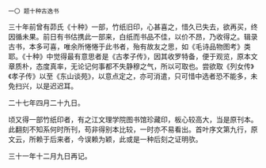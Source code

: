     一〇 题十种古逸书 

   三十年前曾有茆氏《十种》一部，竹纸旧印，心甚喜之，惜久已失去，欲再买，终因循未果。前日有书估携此一部来，白纸而书品不佳，以价不昂，乃收得之。辑录古书，本多可喜，唯余所惓惓于此书者，殆有故友之思，如《毛诗品物图考》类耶。《十种》中觉得最有意思者是《古孝子传》，因其收罗特备，便于观览，原本文章质朴，态度真率，无论记何事都不失静穆之气，所以可取也。尝欲取《列女传》《孝子传》以至《东山谈苑》，以意点定之，亦可消遣，只可惜中选者恐不能多，未免扫兴，以是迟迟耳。

   二十七年四月二十九日。

   顷又得一部竹纸印者，有之江文理学院图书馆珍藏印，板心较高大，当是原刊本。此翻刻不知系何时所刊，苟非得别本比较，一时亦不易看出。首叶序文第九行，原文云，所赖于后来者，今误赖为颖，此或是一种后刻之证明欤。

   三十一年十二月九日再记。

